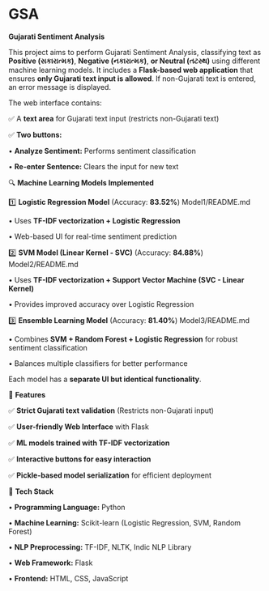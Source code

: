# GSA
**Gujarati Sentiment Analysis**

This project aims to perform Gujarati Sentiment Analysis, classifying text as **Positive (સકારાત્મક)**, **Negative (નકારાત્મક)**, **or Neutral (તટસ્થ)** using different machine learning models. It includes a **Flask-based web application** that ensures **only Gujarati text input is allowed**. If non-Gujarati text is entered, an error message is displayed.

The web interface contains:

✅ A **text area** for Gujarati text input (restricts non-Gujarati text)

✅ **Two buttons:**

  •	**Analyze Sentiment:** Performs sentiment classification

  •	**Re-enter Sentence:** Clears the input for new text

🔍 **Machine Learning Models Implemented**

1️⃣ **Logistic Regression Model** (Accuracy: **83.52%**) Model1/README.md

  •	Uses **TF-IDF vectorization + Logistic Regression**

  •	Web-based UI for real-time sentiment prediction

2️⃣ **SVM Model (Linear Kernel - SVC)** (Accuracy: **84.88%**) Model2/README.md

  •	Uses **TF-IDF vectorization + Support Vector Machine (SVC - Linear Kernel)**

  •	Provides improved accuracy over Logistic Regression

3️⃣ **Ensemble Learning Model** (Accuracy: **81.40%**) Model3/README.md

  •	Combines **SVM + Random Forest + Logistic Regression** for robust sentiment classification

  •	Balances multiple classifiers for better performance

Each model has a **separate UI but identical functionality**.

🚀 **Features**

✅ **Strict Gujarati text validation** (Restricts non-Gujarati input)

✅ **User-friendly Web Interface** with Flask

✅ **ML models trained with TF-IDF vectorization**

✅ **Interactive buttons for easy interaction**

✅ **Pickle-based model serialization** for efficient deployment

🔧 **Tech Stack**

•	**Programming Language:** Python

•	**Machine Learning:** Scikit-learn (Logistic Regression, SVM, Random Forest)

•	**NLP Preprocessing:** TF-IDF, NLTK, Indic NLP Library

•	**Web Framework:** Flask

•	**Frontend:** HTML, CSS, JavaScript
